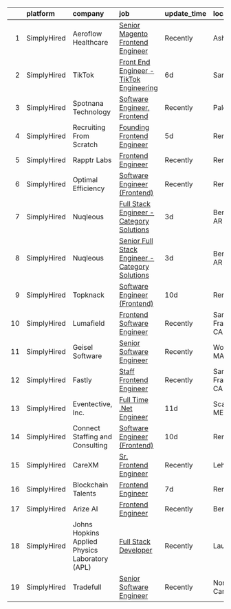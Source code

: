 

|    | platform    | company                                        | job                                                                                                                                                           | update_time   | location          |
|---:|:------------|:-----------------------------------------------|:--------------------------------------------------------------------------------------------------------------------------------------------------------------|:--------------|:------------------|
|  1 | SimplyHired | Aeroflow Healthcare                            | [Senior Magento Frontend Engineer](https://www.simplyhired.com/job/uJJWsbsJ-A2J-2KXvsX-Cha73KyKnl-V2EEKSox5OzuSBWCVaz1N-A?q=frontend+engineer)                | Recently      | Asheville, NC     |
|  2 | SimplyHired | TikTok                                         | [Front End Engineer - TikTok Engineering](https://www.simplyhired.com/job/_7r52Wh1Ezci_3MfIV7UYBj0_utt52CDptXkEOi792q9yKmLkABpYg?q=frontend+engineer)         | 6d            | San Jose, CA      |
|  3 | SimplyHired | Spotnana Technology                            | [Software Engineer, Frontend](https://www.simplyhired.com/job/TtMzNb5CABuNYkvxGrAlij1m5qTW4pnqUm3Xmt-eC0FUch3GcT7-iQ?q=frontend+engineer)                     | Recently      | Palo Alto, CA     |
|  4 | SimplyHired | Recruiting From Scratch                        | [Founding Frontend Engineer](https://www.simplyhired.com/job/IbXrSabo8u-jsuWX55FAOKbAl6eKJlIdkc5yI7m0lbbyaEYdBvAjnw?q=frontend+engineer)                      | 5d            | Remote            |
|  5 | SimplyHired | Rapptr Labs                                    | [Frontend Engineer](https://www.simplyhired.com/job/MrSs3N9hpdf_HZG-ECPJ5FoWaXJNvZr4ndDsynj7bt5Xjn5bwg95eQ?q=frontend+engineer)                               | Recently      | Remote            |
|  6 | SimplyHired | Optimal Efficiency                             | [Software Engineer (Frontend)](https://www.simplyhired.com/job/tdLZYEMU6jRlLMj0yVKcd_PBezg-af1i6_WgEMyzuy3GSBM61IN0xg?q=frontend+engineer)                    | Recently      | Remote            |
|  7 | SimplyHired | Nuqleous                                       | [Full Stack Engineer - Category Solutions](https://www.simplyhired.com/job/mAq_fs_MqDybX4pg7_AwfF-PNrVwbM9GGS5zsn1a2WvSQ1VI5Oq-Ag?q=frontend+engineer)        | 3d            | Bentonville, AR   |
|  8 | SimplyHired | Nuqleous                                       | [Senior Full Stack Engineer - Category Solutions](https://www.simplyhired.com/job/AFxkkg2dWxk2UAE9t6Mr4mXeqJi12UPSpZJD97iQhSe5YJyM8yL1HQ?q=frontend+engineer) | 3d            | Bentonville, AR   |
|  9 | SimplyHired | Topknack                                       | [Software Engineer (Frontend)](https://www.simplyhired.com/job/cCecoRVDoE2XLOUlY9a2QrjpOwZcNs6b3DKDzhpC1utXDbZ7r1rfuA?q=frontend+engineer)                    | 10d           | Remote            |
| 10 | SimplyHired | Lumafield                                      | [Frontend Software Engineer](https://www.simplyhired.com/job/Dpz61Y0heKJqAB5oFKZqOdRfl3M65HA9P6IKYouKlia1HQ0AORcW7w?q=frontend+engineer)                      | Recently      | San Francisco, CA |
| 11 | SimplyHired | Geisel Software                                | [Senior Software Engineer](https://www.simplyhired.com/job/gk71XuBNrFlxGOm5b1EGgDiAmRQTH4EXTMcfzXn81diRF6C2giYnSA?q=frontend+engineer)                        | Recently      | Worcester, MA     |
| 12 | SimplyHired | Fastly                                         | [Staff Frontend Engineer](https://www.simplyhired.com/job/zn1udW-fG2ZwfstbDKs6ocHwPa-EU9WD4CSZPT8iv7K5hqI5_ELw8A?q=frontend+engineer)                         | Recently      | San Francisco, CA |
| 13 | SimplyHired | Eventective, Inc.                              | [Full Time .Net Engineer](https://www.simplyhired.com/job/YuX4chMfrT3O63eZwnl1uQf8GMhjJ6o-vTj-aUHApJNnRiV9K2EXbQ?q=frontend+engineer)                         | 11d           | Scarborough, ME   |
| 14 | SimplyHired | Connect Staffing and Consulting                | [Software Engineer (Frontend)](https://www.simplyhired.com/job/_WIvRTpynWW7_gFZoeh6uD3ZwizJf4ORuR0JvD9-90kv4t7vNqsJ9g?q=frontend+engineer)                    | 10d           | Remote            |
| 15 | SimplyHired | CareXM                                         | [Sr. Frontend Engineer](https://www.simplyhired.com/job/AujtDW7NGvRFYc24ezy9Nkvx9KbfwckzyepiDkV4vWwH69pLcAsa4g?q=frontend+engineer)                           | Recently      | Lehi, UT          |
| 16 | SimplyHired | Blockchain Talents                             | [Frontend Engineer](https://www.simplyhired.com/job/nSVsHCvWsm3_pt5kzR-egLVZEH-yooTu1krRa-KA8yU3BGVLiAF1Lw?q=frontend+engineer)                               | 7d            | Remote            |
| 17 | SimplyHired | Arize AI                                       | [Frontend Engineer](https://www.simplyhired.com/job/xQaaVC5vOtRS4JzrdHWflzM8ynmcpN-5LqOA84ur9JKgs3BKShIeyw?q=frontend+engineer)                               | Recently      | Berkeley, CA      |
| 18 | SimplyHired | Johns Hopkins Applied Physics Laboratory (APL) | [Full Stack Developer](https://www.simplyhired.com/job/UcpJVCuGkHS-QhaE9tNlGW5UGmbw0-xesLYDtBiGPqluOS4wYCI0jw?q=frontend+engineer)                            | Recently      | Laurel, MD        |
| 19 | SimplyHired | Tradefull                                      | [Senior Software Engineer](https://www.simplyhired.com/job/15hxjoz77E0q1QpeBf4YshzZrzwKPuONv7ZlpsGNs4yUCZzCf8VBgg?q=frontend+engineer)                        | Recently      | North Canton, OH  |